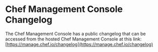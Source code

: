 # Chef Management Console Changelog

The Chef Management Console has a public changelog that can be accessed from the hosted Chef Management Console at this link: [https://manage.chef.io/changelog](https://manage.chef.io/changelog)

